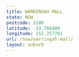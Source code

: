 ```yaml
---
title: WARRINGAH MALL
state: NSW
postcode: 2100
latitude: -33.766409
longitude: 151.257781
url: /nsw/warringah-mall/
layout: suburb
---
```

